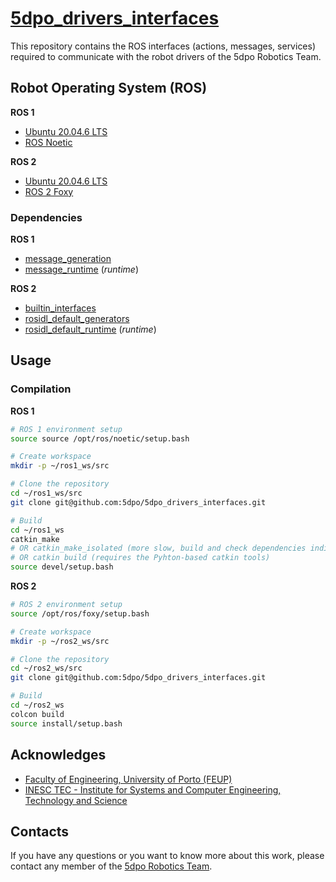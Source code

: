 # [5dpo_drivers_interfaces](https://github.com/5dpo/5dpo_drivers_interfaces)

This repository contains the ROS interfaces (actions, messages, services)
required to communicate with the robot drivers of the 5dpo Robotics Team.

## Robot Operating System (ROS)

**ROS 1**

- [Ubuntu 20.04.6 LTS](https://releases.ubuntu.com/focal/)
- [ROS Noetic](https://wiki.ros.org/noetic)

**ROS 2**

- [Ubuntu 20.04.6 LTS](https://releases.ubuntu.com/focal/)
- [ROS 2 Foxy](https://docs.ros.org/en/foxy/)

### Dependencies

**ROS 1**

- [message_generation](https://wiki.ros.org/message_generation)
- [message_runtime](https://wiki.ros.org/message_runtime) (_runtime_)

**ROS 2**

- [builtin_interfaces](https://index.ros.org/p/builtin_interfaces/)
- [rosidl_default_generators](https://index.ros.org/p/rosidl_default_generators/)
- [rosidl_default_runtime](https://index.ros.org/p/rosidl_default_runtime/)
  (_runtime_)

## Usage

### Compilation

**ROS 1**

```sh
# ROS 1 environment setup
source source /opt/ros/noetic/setup.bash

# Create workspace
mkdir -p ~/ros1_ws/src

# Clone the repository
cd ~/ros1_ws/src
git clone git@github.com:5dpo/5dpo_drivers_interfaces.git

# Build
cd ~/ros1_ws
catkin_make
# OR catkin_make_isolated (more slow, build and check dependencies individually)
# OR catkin build (requires the Pyhton-based catkin tools)
source devel/setup.bash
```

**ROS 2**

```sh
# ROS 2 environment setup
source /opt/ros/foxy/setup.bash

# Create workspace
mkdir -p ~/ros2_ws/src

# Clone the repository
cd ~/ros2_ws/src
git clone git@github.com:5dpo/5dpo_drivers_interfaces.git

# Build
cd ~/ros2_ws
colcon build
source install/setup.bash
```

## Acknowledges

- [Faculty of Engineering, University of Porto (FEUP)](https://sigarra.up.pt/feup/en/)
- [INESC TEC - Institute for Systems and Computer Engineering, Technology and Science](https://www.inesctec.pt/en/)

## Contacts

If you have any questions or you want to know more about this work, please
contact any member of the [5dpo Robotics Team](https://5dpo.github.io/).
